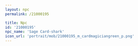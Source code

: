 ```yaml
---
layout: npc
permalink: /21000195

title: Npc
id: '21000195'
npc_name: 'Sage Card-shark'
icon_url: 'portrait/mob/21000195_m_cardmagiciangreen_p.png'
---
```

